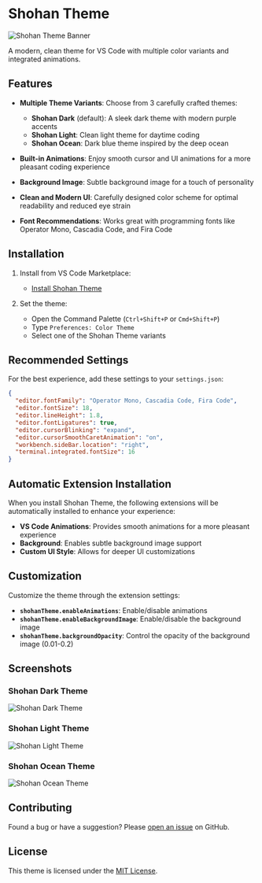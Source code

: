 # Shohan Theme

![Shohan Theme Banner](https://i.ibb.co/vZhHQ69/phenix.png)

A modern, clean theme for VS Code with multiple color variants and integrated animations.

## Features

- **Multiple Theme Variants**: Choose from 3 carefully crafted themes:

  - **Shohan Dark** (default): A sleek dark theme with modern purple accents
  - **Shohan Light**: Clean light theme for daytime coding
  - **Shohan Ocean**: Dark blue theme inspired by the deep ocean

- **Built-in Animations**: Enjoy smooth cursor and UI animations for a more pleasant coding experience

- **Background Image**: Subtle background image for a touch of personality

- **Clean and Modern UI**: Carefully designed color scheme for optimal readability and reduced eye strain

- **Font Recommendations**: Works great with programming fonts like Operator Mono, Cascadia Code, and Fira Code

## Installation

1. Install from VS Code Marketplace:

   - [Install Shohan Theme](https://marketplace.visualstudio.com/items/NahimHossainShohan.shohantheme)

2. Set the theme:
   - Open the Command Palette (`Ctrl+Shift+P` or `Cmd+Shift+P`)
   - Type `Preferences: Color Theme`
   - Select one of the Shohan Theme variants

## Recommended Settings

For the best experience, add these settings to your `settings.json`:

```json
{
  "editor.fontFamily": "Operator Mono, Cascadia Code, Fira Code",
  "editor.fontSize": 18,
  "editor.lineHeight": 1.8,
  "editor.fontLigatures": true,
  "editor.cursorBlinking": "expand",
  "editor.cursorSmoothCaretAnimation": "on",
  "workbench.sideBar.location": "right",
  "terminal.integrated.fontSize": 16
}
```

## Automatic Extension Installation

When you install Shohan Theme, the following extensions will be automatically installed to enhance your experience:

- **VS Code Animations**: Provides smooth animations for a more pleasant experience
- **Background**: Enables subtle background image support
- **Custom UI Style**: Allows for deeper UI customizations

## Customization

Customize the theme through the extension settings:

- **`shohanTheme.enableAnimations`**: Enable/disable animations
- **`shohanTheme.enableBackgroundImage`**: Enable/disable the background image
- **`shohanTheme.backgroundOpacity`**: Control the opacity of the background image (0.01-0.2)

## Screenshots

### Shohan Dark Theme

![Shohan Dark Theme](https://i.ibb.co/vZhHQ69/phenix.png)

### Shohan Light Theme

![Shohan Light Theme](https://i.ibb.co/vZhHQ69/phenix.png)

### Shohan Ocean Theme

![Shohan Ocean Theme](https://i.ibb.co/vZhHQ69/phenix.png)

## Contributing

Found a bug or have a suggestion? Please [open an issue](https://github.com/NH-Shohan/ShohanTheme/issues) on GitHub.

## License

This theme is licensed under the [MIT License](https://github.com/NH-Shohan/ShohanTheme/blob/main/LICENSE).

